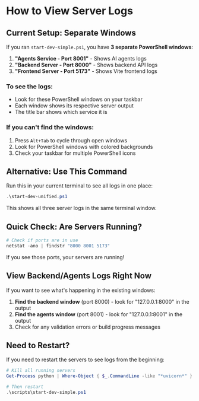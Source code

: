 # How to View Server Logs

## Current Setup: Separate Windows

If you ran `start-dev-simple.ps1`, you have **3 separate PowerShell windows**:

1. **"Agents Service - Port 8001"** - Shows AI agents logs
2. **"Backend Server - Port 8000"** - Shows backend API logs
3. **"Frontend Server - Port 5173"** - Shows Vite frontend logs

### To see the logs:

- Look for these PowerShell windows on your taskbar
- Each window shows its respective server output
- The title bar shows which service it is

### If you can't find the windows:

1. Press `Alt+Tab` to cycle through open windows
2. Look for PowerShell windows with colored backgrounds
3. Check your taskbar for multiple PowerShell icons

## Alternative: Use This Command

Run this in your current terminal to see all logs in one place:

```powershell
.\start-dev-unified.ps1
```

This shows all three server logs in the same terminal window.

## Quick Check: Are Servers Running?

```powershell
# Check if ports are in use
netstat -ano | findstr "8000 8001 5173"
```

If you see those ports, your servers are running!

## View Backend/Agents Logs Right Now

If you want to see what's happening in the existing windows:

1. **Find the backend window** (port 8000) - look for "127.0.0.1:8000" in the output
2. **Find the agents window** (port 8001) - look for "127.0.0.1:8001" in the output
3. Check for any validation errors or build progress messages

## Need to Restart?

If you need to restart the servers to see logs from the beginning:

```powershell
# Kill all running servers
Get-Process python | Where-Object { $_.CommandLine -like "*uvicorn*" } | Stop-Process

# Then restart
.\scripts\start-dev-simple.ps1
```
